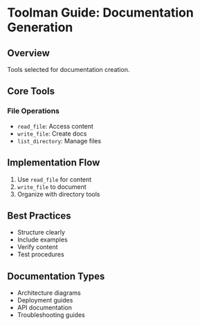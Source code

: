 # Toolman Guide: Documentation Generation

## Overview
Tools selected for documentation creation.

## Core Tools

### File Operations
- `read_file`: Access content
- `write_file`: Create docs
- `list_directory`: Manage files

## Implementation Flow
1. Use `read_file` for content
2. `write_file` to document
3. Organize with directory tools

## Best Practices
- Structure clearly
- Include examples
- Verify content
- Test procedures

## Documentation Types
- Architecture diagrams
- Deployment guides
- API documentation
- Troubleshooting guides